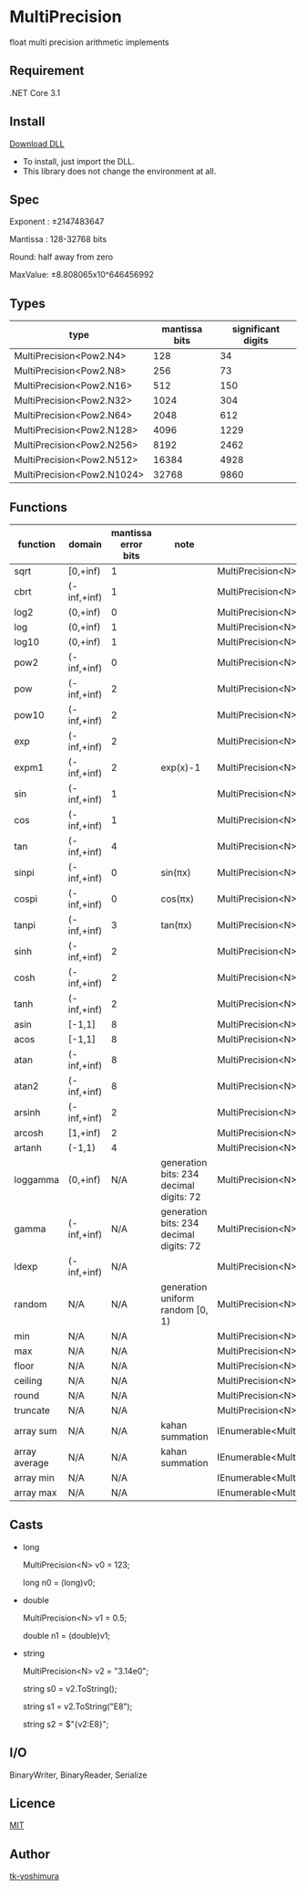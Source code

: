 # MultiPrecision
 float multi precision arithmetic implements

## Requirement
.NET Core 3.1

## Install

[Download DLL](https://github.com/tk-yoshimura/MultiPrecision/releases)

- To install, just import the DLL.
- This library does not change the environment at all.

## Spec

Exponent : &plusmn;2147483647

Mantissa : 128-32768 bits

Round: half away from zero

MaxValue: &plusmn;8.808065x10^646456992

## Types

|type|mantissa bits|significant digits|
|----|----|----|
|MultiPrecision&lt;Pow2.N4&gt;|128|34|
|MultiPrecision&lt;Pow2.N8&gt;|256|73|
|MultiPrecision&lt;Pow2.N16&gt;|512|150|
|MultiPrecision&lt;Pow2.N32&gt;|1024|304|
|MultiPrecision&lt;Pow2.N64&gt;|2048|612|
|MultiPrecision&lt;Pow2.N128&gt;|4096|1229|
|MultiPrecision&lt;Pow2.N256&gt;|8192|2462|
|MultiPrecision&lt;Pow2.N512&gt;|16384|4928|
|MultiPrecision&lt;Pow2.N1024&gt;|32768|9860|

## Functions

|function|domain|mantissa error bits|note|usage|
|----|----|----|----|----|
|sqrt|&#91;0,+inf&#41;|1||MultiPrecision&lt;N&gt;.Sqrt(x)|
|cbrt|&#40;-inf,+inf&#41;|1||MultiPrecision&lt;N&gt;.Cbrt(x)|
|log2|&#40;0,+inf&#41;|0||MultiPrecision&lt;N&gt;.Log2(x)|
|log|&#40;0,+inf&#41;|1||MultiPrecision&lt;N&gt;.Log(x)|
|log10|&#40;0,+inf&#41;|1||MultiPrecision&lt;N&gt;.Log10(x)|
|pow2|&#40;-inf,+inf&#41;|0||MultiPrecision&lt;N&gt;.Pow2(x)|
|pow|&#40;-inf,+inf&#41;|2||MultiPrecision&lt;N&gt;.Pow(x, y)|
|pow10|&#40;-inf,+inf&#41;|2||MultiPrecision&lt;N&gt;.Pow10(x)|
|exp|&#40;-inf,+inf&#41;|2||MultiPrecision&lt;N&gt;.Exp(x)|
|expm1|&#40;-inf,+inf&#41;|2|exp(x)-1|MultiPrecision&lt;N&gt;.Expm1(x)|
|sin|&#40;-inf,+inf&#41;|1||MultiPrecision&lt;N&gt;.Sin(x)|
|cos|&#40;-inf,+inf&#41;|1||MultiPrecision&lt;N&gt;.Cos(x)|
|tan|&#40;-inf,+inf&#41;|4||MultiPrecision&lt;N&gt;.Tan(x)|
|sinpi|&#40;-inf,+inf&#41;|0| sin(&pi;x) |MultiPrecision&lt;N&gt;.SinPI(x)|
|cospi|&#40;-inf,+inf&#41;|0| cos(&pi;x) |MultiPrecision&lt;N&gt;.CosPI(x)|
|tanpi|&#40;-inf,+inf&#41;|3| tan(&pi;x) |MultiPrecision&lt;N&gt;.TanPI(x)|
|sinh|&#40;-inf,+inf&#41;|2||MultiPrecision&lt;N&gt;.Sinh(x)|
|cosh|&#40;-inf,+inf&#41;|2||MultiPrecision&lt;N&gt;.Cosh(x)|
|tanh|&#40;-inf,+inf&#41;|2||MultiPrecision&lt;N&gt;.Tanh(x)|
|asin|&#91;-1,1&#93;|8||MultiPrecision&lt;N&gt;.Asin(x)|
|acos|&#91;-1,1&#93;|8||MultiPrecision&lt;N&gt;.Acos(x)|
|atan|&#40;-inf,+inf&#41;|8||MultiPrecision&lt;N&gt;.Atan(x)|
|atan2|&#40;-inf,+inf&#41;|8||MultiPrecision&lt;N&gt;.Atan2(y, x)|
|arsinh|&#40;-inf,+inf&#41;|2||MultiPrecision&lt;N&gt;.Arsinh(x)|
|arcosh|&#91;1,+inf&#41;|2||MultiPrecision&lt;N&gt;.Arcosh(x)|
|artanh|&#40;-1,1&#41;|4||MultiPrecision&lt;N&gt;.Artanh(x)|
|loggamma|&#40;0,+inf&#41;|N/A|generation bits: 234<br>decimal digits: 72|MultiPrecision&lt;N&gt;.LogGamma(x)|
|gamma|&#40;-inf,+inf&#41;|N/A|generation bits: 234<br>decimal digits: 72|MultiPrecision&lt;N&gt;.Gamma(x)|
|ldexp|&#40;-inf,+inf&#41;|N/A||MultiPrecision&lt;N&gt;.Ldexp(x, y)|
|random|N/A|N/A|generation uniform random &#91;0, 1&#41;|MultiPrecision&lt;N&gt;.Random(random)|
|min|N/A|N/A||MultiPrecision&lt;N&gt;.Min(x, y)|
|max|N/A|N/A||MultiPrecision&lt;N&gt;.Max(x, y)|
|floor|N/A|N/A||MultiPrecision&lt;N&gt;.Floor(x)|
|ceiling|N/A|N/A||MultiPrecision&lt;N&gt;.Ceiling(x)|
|round|N/A|N/A||MultiPrecision&lt;N&gt;.Round(x)|
|truncate|N/A|N/A||MultiPrecision&lt;N&gt;.Truncate(x)|
|array sum|N/A|N/A|kahan summation|IEnumerable&lt;MultiPrecision&lt;N&gt;&gt;.Sum()|
|array average|N/A|N/A|kahan summation|IEnumerable&lt;MultiPrecision&lt;N&gt;&gt;.Average()|
|array min|N/A|N/A||IEnumerable&lt;MultiPrecision&lt;N&gt;&gt;.Min()|
|array max|N/A|N/A||IEnumerable&lt;MultiPrecision&lt;N&gt;&gt;.Max()|

## Casts

- long

  MultiPrecision&lt;N&gt; v0 = 123;

  long n0 = (long)v0;

- double

  MultiPrecision&lt;N&gt; v1 = 0.5;

  double n1 = (double)v1;

- string

  MultiPrecision&lt;N&gt; v2 = "3.14e0";

  string s0 = v2.ToString();

  string s1 = v2.ToString("E8");

  string s2 = $"{v2:E8}";

## I/O

BinaryWriter, BinaryReader, Serialize

## Licence
[MIT](https://github.com/tk-yoshimura/MultiPrecision/blob/master/LICENSE)

## Author

[tk-yoshimura](https://github.com/tk-yoshimura)
